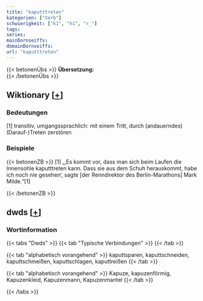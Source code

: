 ```yaml
---
title: "kaputttreten"
kategorien: ["Verb"]
schwierigkeit: ["k1", "h1", "r_"]
tags:
series:
mainDornseiffs:
domainDornseiffs:
url: "kaputttreten"
---
```


{{< betonenÜbs >}}
**Übersetzung:**  
{{< /betonenÜbs >}}

## Wiktionary [[+](https://de.wiktionary.org/wiki/kaputttreten)]

### Bedeutungen
[1] transitiv, umgangssprachlich: mit einem Tritt, durch (andauerndes) (Darauf-)Treten zerstören  

### Beispiele
{{< betonenZB >}}
[1] „‚Es kommt vor, dass man sich beim Laufen die Innensohle kaputttreten kann. Dass sie aus dem Schuh herauskommt, habe ich noch nie gesehen‘, sagte [der Renndirektor des Berlin-Marathons] Mark Milde.“[1]  

{{< /betonenZB >}}


## dwds [[+](https://www.dwds.de/wb/kaputttreten)]

### Wortinformation
{{< tabs "Dwds" >}}
{{< tab "Typische Verbindungen" >}}
{{< /tab >}}

{{< tab "alphabetisch vorangehend" >}}
kaputtsparen, kaputtschneiden, kaputtschmeißen, kaputtschlagen, kaputtreißen
{{< /tab >}}

{{< tab "alphabetisch vorangehend" >}}
Kapuze, kapuzenförmig, Kapuzenkleid, Kapuzenmann, Kapuzenmantel
{{< /tab >}}

{{< /tabs >}}

